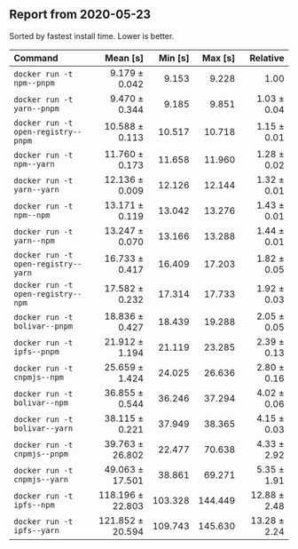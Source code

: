 ## Report from 2020-05-23

Sorted by fastest install time. Lower is better.


| Command | Mean [s] | Min [s] | Max [s] | Relative |
|:---|---:|---:|---:|---:|
| `docker run -t npm--pnpm` | 9.179 ± 0.042 | 9.153 | 9.228 | 1.00 |
| `docker run -t yarn--pnpm` | 9.470 ± 0.344 | 9.185 | 9.851 | 1.03 ± 0.04 |
| `docker run -t open-registry--pnpm` | 10.588 ± 0.113 | 10.517 | 10.718 | 1.15 ± 0.01 |
| `docker run -t npm--yarn` | 11.760 ± 0.173 | 11.658 | 11.960 | 1.28 ± 0.02 |
| `docker run -t yarn--yarn` | 12.136 ± 0.009 | 12.126 | 12.144 | 1.32 ± 0.01 |
| `docker run -t npm--npm` | 13.171 ± 0.119 | 13.042 | 13.276 | 1.43 ± 0.01 |
| `docker run -t yarn--npm` | 13.247 ± 0.070 | 13.166 | 13.288 | 1.44 ± 0.01 |
| `docker run -t open-registry--yarn` | 16.733 ± 0.417 | 16.409 | 17.203 | 1.82 ± 0.05 |
| `docker run -t open-registry--npm` | 17.582 ± 0.232 | 17.314 | 17.733 | 1.92 ± 0.03 |
| `docker run -t bolivar--pnpm` | 18.836 ± 0.427 | 18.439 | 19.288 | 2.05 ± 0.05 |
| `docker run -t ipfs--pnpm` | 21.912 ± 1.194 | 21.119 | 23.285 | 2.39 ± 0.13 |
| `docker run -t cnpmjs--npm` | 25.659 ± 1.424 | 24.025 | 26.636 | 2.80 ± 0.16 |
| `docker run -t bolivar--npm` | 36.855 ± 0.544 | 36.246 | 37.294 | 4.02 ± 0.06 |
| `docker run -t bolivar--yarn` | 38.115 ± 0.221 | 37.949 | 38.365 | 4.15 ± 0.03 |
| `docker run -t cnpmjs--pnpm` | 39.763 ± 26.802 | 22.477 | 70.638 | 4.33 ± 2.92 |
| `docker run -t cnpmjs--yarn` | 49.063 ± 17.501 | 38.861 | 69.271 | 5.35 ± 1.91 |
| `docker run -t ipfs--npm` | 118.196 ± 22.803 | 103.328 | 144.449 | 12.88 ± 2.48 |
| `docker run -t ipfs--yarn` | 121.852 ± 20.594 | 109.743 | 145.630 | 13.28 ± 2.24 |
